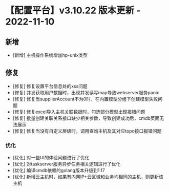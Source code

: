 # 【配置平台】v3.10.22 版本更新 - 2022-11-10

## 新增

-  [新增] 主机操作系统增加hp-unix类型

## 修复

-  [修复] 修复设置平台信息处的xss问题
-  [修复] 并发获取用户数据时，出现并发读写map导致webserver服务panic
-  [修复] 修复当supplierAccount不为0时，在内置模型分组下创建模型失败问题
-  [修复] 修复excel导入主机关联数据时，勾选部分模型出现报错问题
-  [修复] 批量创建关联关系接口缺少相关参数，导致创建成功后，cmdb页面无法展示
-  [修复] 修复当没有自定义层级时，调用查询主机及其对应topo接口报错问题

### 优化

-  [优化] 对一些UI的体验问题进行了优化
-  [优化] 对taskserver服务异步任务相关逻辑进行了优化
-  [优化] 编译cmdb依赖的golang版本升级到1.17
-  [优化] 新增云主机时，如果有内网IP+云区域和业务均相同的主机，则更新该主机
